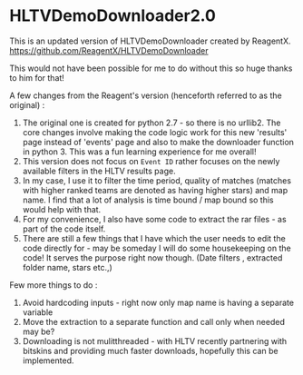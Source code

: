 # HLTVDemoDownloader2.0

This is an updated version of HLTVDemoDownloader created by ReagentX. https://github.com/ReagentX/HLTVDemoDownloader

This would not have been possible for me to do without this so huge thanks to him for that! 

A few changes from the Reagent's version (henceforth referred to as the original) :  

1. The original one is created for python 2.7 - so there is no urllib2. The core changes involve making the code logic work for this new 'results' page instead of 'events' page and also to make the downloader function in python 3. This was a fun learning experience for me overall! 
2. This version does not focus on `Event ID` rather focuses on the newly available filters in the HLTV results page.
3. In my case, I use it to filter the time period, quality of matches (matches with higher ranked teams are denoted as having higher stars) and map name. I find that a lot of analysis is time bound / map bound so this would help with that. 
4. For my convenience, I also have some code to extract the rar files - as part of the code itself.
5. There are still a few things that I have which the user needs to edit the code directly for - may be someday I will do some housekeeping on the code! It serves the purpose right now though. (Date filters , extracted folder name, stars etc.,) 

Few more things to do : 
1. Avoid hardcoding inputs - right now only map name is having a separate variable
2. Move the extraction to a separate function and call only when needed may be?
3. Downloading is not mulitthreaded - with HLTV recently partnering with bitskins and providing much faster downloads, hopefully this can be implemented.